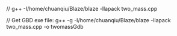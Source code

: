 // g++ -I/home/chuanqiu/Blaze/blaze -llapack two_mass.cpp 



// Get GBD exe file: g++ -g -I/home/chuanqiu/Blaze/blaze -llapack two_mass.cpp -o twomassGdb


